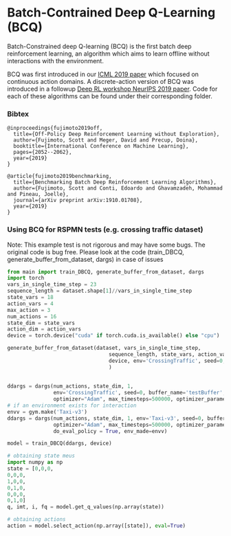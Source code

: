 # Batch-Contrained Deep Q-Learning (BCQ)

Batch-Constrained deep Q-learning (BCQ) is the first batch deep reinforcement learning, an algorithm which aims to learn offline without interactions with the environment.

BCQ was first introduced in our [ICML 2019 paper](https://arxiv.org/abs/1812.02900) which focused on continuous action domains. A discrete-action version of BCQ was introduced in a followup [Deep RL workshop NeurIPS 2019 paper](https://arxiv.org/abs/1910.01708). Code for each of these algorithms can be found under their corresponding folder. 

### Bibtex

```
@inproceedings{fujimoto2019off,
  title={Off-Policy Deep Reinforcement Learning without Exploration},
  author={Fujimoto, Scott and Meger, David and Precup, Doina},
  booktitle={International Conference on Machine Learning},
  pages={2052--2062},
  year={2019}
}
```

```
@article{fujimoto2019benchmarking,
  title={Benchmarking Batch Deep Reinforcement Learning Algorithms},
  author={Fujimoto, Scott and Conti, Edoardo and Ghavamzadeh, Mohammad and Pineau, Joelle},
  journal={arXiv preprint arXiv:1910.01708},
  year={2019}
}
```

### Using BCQ for RSPMN tests (e.g. crossing traffic dataset)
Note: This example test is not rigorous and may have some bugs. The original code is bug free. 
Please look at the code (train_DBCQ, generate_buffer_from_dataset, dargs) in case of issues
```python
from main import train_DBCQ, generate_buffer_from_dataset, dargs
import torch
vars_in_single_time_step = 23
sequence_length = dataset.shape[1]//vars_in_single_time_step
state_vars = 18
action_vars = 4
max_action = 3
num_actions = 16
state_dim = state_vars
action_dim = action_vars
device = torch.device("cuda" if torch.cuda.is_available() else "cpu")

generate_buffer_from_dataset(dataset, vars_in_single_time_step,
                                 sequence_length, state_vars, action_vars,
                                 device, env='CrossingTraffic', seed=0, buffer_name='testBuffer'
                                 )
                                 
                                 
ddargs = dargs(num_actions, state_dim, 1, 
               env='CrossingTraffic', seed=0, buffer_name='testBuffer', 
               optimizer="Adam", max_timesteps=500000, optimizer_parameters=dictt)
# if an environment exists for interaction
envv = gym.make('Taxi-v3')
ddargs = dargs(num_actions, state_dim, 1, env='Taxi-v3', seed=0, buffer_name='testBuffer', 
               optimizer="Adam", max_timesteps=500000, optimizer_parameters=dictt, 
               do_eval_policy = True, env_made=envv)

model = train_DBCQ(ddargs, device)

# obtaining state meus
import numpy as np
state = [0,0,0,
0,0,0,
1,0,0,
0,1,0,
0,0,0,
0,1,0]
q, imt, i, fq = model.get_q_values(np.array(state))

# obtaining actions
action = model.select_action(np.array([state]), eval=True)
     
```
